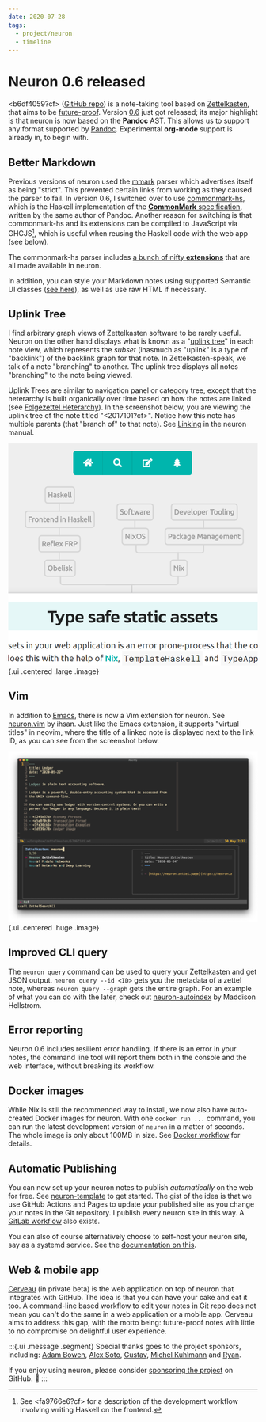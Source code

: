 ```yaml
---
date: 2020-07-28
tags:
  - project/neuron
  - timeline
---
```


# Neuron 0.6 released

<b6df4059?cf> ([GitHub repo](https://github.com/srid/neuron)) is a note-taking tool based on [Zettelkasten](https://neuron.zettel.page/2011401.html), that aims to be [future-proof](https://neuron.zettel.page/6f0f0bcc.html). Version [0.6](https://github.com/srid/neuron/releases/tag/0.6.0.0) just got released; its major highlight is that neuron is now based on the **Pandoc** AST. This allows us to support any format supported by [Pandoc](https://pandoc.org/). Experimental **org-mode** support is already in, to begin with.

## Better Markdown

Previous versions of neuron used the [mmark](https://hackage.haskell.org/package/mmark) parser which advertises itself as being "strict". This prevented certain links from working as they caused the parser to fail. In version 0.6, I switched over to use [commonmark-hs](https://github.com/jgm/commonmark-hs), which is the Haskell implementation of the [**CommonMark** specification](https://commonmark.org/), written by the same author of Pandoc. Another reason for switching is that commonmark-hs and its extensions can be compiled to JavaScript via GHCJS[^ob], which is useful when reusing the Haskell code with the web app (see below).

[^ob]: See <fa9766e6?cf> for a description of the development workflow involving writing Haskell on the frontend.

The commonmark-hs parser includes [a bunch of nifty **extensions**](https://github.com/jgm/commonmark-hs/tree/master/commonmark-extensions) that are all made available in neuron. 

In addition, you can style your Markdown notes using supported Semantic UI classes ([see here](https://github.com/srid/neuron/issues/176)), as well as use raw HTML if necessary.

## Uplink Tree

I find arbitrary graph views of Zettelkasten software to be rarely useful. Neuron on the other hand displays what is known as a "[uplink tree](https://neuron.zettel.page/5e41fd32.html)" in each note view, which represents the *subset* (inasmuch as "uplink" is a type of "backlink") of the backlink graph for that note. In Zettelkasten-speak, we talk of a note "branching" to another. The uplink tree displays all notes "branching" to the note being viewed. 

Uplink Trees are similar to navigation panel or category tree, except that the heterarchy is built organically over time based on how the notes are linked (see [Folgezettel Heterarchy](https://neuron.zettel.page/2017401.html)). In the screenshot below, you are viewing the uplink tree of the note titled "<2017101?cf>". Notice how this note has multiple parents (that "branch of" to that note). See [Linking](https://neuron.zettel.page/2011504.html) in the neuron manual.

![image](./static/uplinktree.png){.ui .centered .large .image}

## Vim

In addition to [Emacs](https://neuron.zettel.page/4a6b25f1.html), there is now a Vim extension for neuron. See [neuron.vim](https://github.com/ihsanturk/neuron.vim) by ihsan. Just like the Emacs extension, it supports "virtual titles" in neovim, where the title of a linked note is displayed next to the link ID, as you can see from the screenshot below.

![](./static/neuronvim.png){.ui .centered .huge .image}

## Improved CLI query

The `neuron query` command can be used to query your Zettelkasten and get JSON output. `neuron query --id <ID>` gets you the metadata of a zettel note, whereas `neuron query --graph` gets the entire graph. For an example of what you can do with the later, check out [neuron-autoindex](https://github.com/b0o/neuron-extras) by Maddison Hellstrom.

## Error reporting

Neuron 0.6 includes resilient error handling. If there is an error in your notes, the command line tool will report them both in the console and the web interface, without breaking its workflow.

## Docker images

While Nix is still the recommended way to install, we now also have auto-created Docker images for neuron. With one `docker run ...` command, you can run the latest development version of `neuron` in a matter of seconds. The whole image is only about 100MB in size. See [Docker workflow](https://neuron.zettel.page/c6176636.html) for details.

## Automatic Publishing

You can now set up your neuron notes to publish *automatically* on the web for free. See [neuron-template](https://github.com/srid/neuron-template#readme) to get started. The gist of the idea is that we use GitHub Actions and Pages to update your published site as you change your notes in the Git repository. I publish every neuron site in this way. A [GitLab workflow](https://neuron.zettel.page/778816d3.html) also exists.

You can also of course alternatively choose to self-host your neuron site, say as a systemd service. See the [documentation on this](https://neuron.zettel.page/6479cd5e.html).

## Web & mobile app

[Cerveau](http://www.cerveau.app/) (in private beta) is the web application on top of neuron that integrates with GitHub. The idea is that you can have your cake and eat it too. A command-line based workflow to edit your notes in Git repo does not mean you can't do the same in a web application or a mobile app. Cerveau aims to address this gap, with the motto being: future-proof notes with little to no compromise on delightful user experience.

:::{.ui .message .segment}
Special thanks goes to the project sponsors, including: [Adam Bowen](https://github.com/adamnbowen), [Alex Soto](https://github.com/alex-a-soto), [Gustav](https://github.com/Whil-), [Michel Kuhlmann](https://github.com/michelk) and [Ryan](https://github.com/digilypse). 

If you enjoy using neuron, please consider [sponsoring the project](https://github.com/sponsors/srid?o=sd&sc=t) on GitHub. 💖
:::
